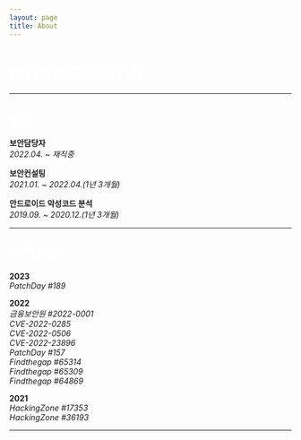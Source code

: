 ```yaml
---
layout: page
title: About
---
```


# <span style="color:white">배인월(COD3PTH)</span>

---

## <span style="color:white">경력</span>

**보안담당자**<br>
*2022.04. ~ 재직중*

**보안컨설팅**<br>
*2021.01. ~ 2022.04.(1년 3개월)*

**안드로이드 악성코드 분석**<br>
*2019.09. ~ 2020.12.(1년 3개월)*

---

## <span style="color:white">취약점 제보</span>

**2023**<br>
*PatchDay #189*<br>

**2022**<br>
*금융보안원 #2022-0001*<br>
*CVE-2022-0285*<br>
*CVE-2022-0506*<br>
*CVE-2022-23896*<br>
*PatchDay #157*<br>
*Findthegap #65314*<br>
*Findthegap #65309*<br>
*Findthegap #64869*<br>

**2021**<br>
*HackingZone #17353*<br>
*HackingZone #36193*<br>

---
